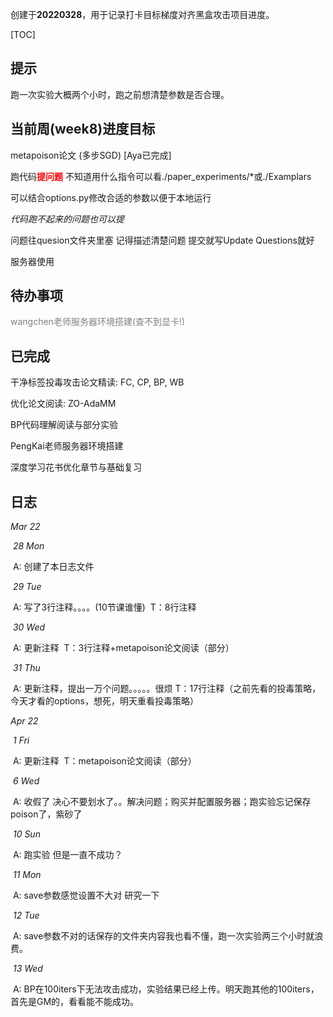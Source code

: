 创建于**20220328**，用于记录打卡目标梯度对齐黑盒攻击项目进度。

[TOC]

## 提示

跑一次实验大概两个小时，跑之前想清楚参数是否合理。



## 当前周(week8)进度目标

metapoison论文 (多步SGD) [Aya已完成]

跑代码<font color=red>**提问题**</font> 不知道用什么指令可以看./paper_experiments/*或./Examplars

可以结合options.py修改合适的参数以便于本地运行

*代码跑不起来的问题也可以提*

问题往quesion文件夹里塞 记得描述清楚问题 提交就写Update Questions就好

服务器使用



## 待办事项

<font color=grey>wangchen老师服务器环境搭建(查不到显卡!)</font>



## 已完成

干净标签投毒攻击论文精读: FC, CP, BP, WB

优化论文阅读: ZO-AdaMM

BP代码理解阅读与部分实验

PengKai老师服务器环境搭建

深度学习花书优化章节与基础复习



## 日志

*Mar 22*

​	*28 Mon* 

​		A: 创建了本日志文件

​	*29 Tue*

​		A: 写了3行注释。。。。(10节课谁懂)
​		T：8行注释

​	*30 Wed*

​		A: 更新注释
​		T：3行注释+metapoison论文阅读（部分）

​	*31 Thu*

​		A: 更新注释，提出一万个问题。。。。。很烦
​		T：17行注释（之前先看的投毒策略，今天才看的options，想死，明天重看投毒策略）

*Apr 22*

​	*1 Fri*

​		A: 更新注释
​		T：metapoison论文阅读（部分）

​	*6 Wed*

​		A: 收假了 决心不要划水了。。解决问题；购买并配置服务器；跑实验忘记保存poison了，紫砂了

​	*10 Sun*

​		A: 跑实验 但是一直不成功？

​	*11 Mon*

​		A: save参数感觉设置不大对 研究一下

​	*12 Tue*

​		A: save参数不对的话保存的文件夹内容我也看不懂，跑一次实验两三个小时就浪费。

​	*13 Wed*

​		A: BP在100iters下无法攻击成功，实验结果已经上传。明天跑其他的100iters，首先是GM的，看看能不能成功。